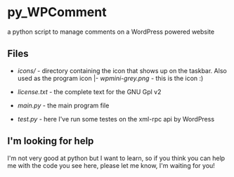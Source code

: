 py_WPComment
============

a python script to manage comments on a WordPress powered website

Files
------
* *icons/* - directory containing the icon that shows up on the taskbar. Also used as the program icon
  |- *wpmini-grey.png* - this is the icon :)

* *license.txt* - the complete text for the GNU Gpl v2

* *main.py* - the main program file

* *test.py* - here I've run some testes on the xml-rpc api by WordPress

I'm looking for help
---------------------

I'm not very good at python but I want to learn, so if you think you can help me with the code you see here, please let me know, I'm waiting for you!

